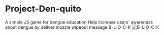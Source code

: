 # Project-Den-quito
A simple JS game for dengue education 
Help increase users' awareness about dengue by deliver mozzie wipeout message B-L-O-C-K
![B-L-O-C-K](https://static.mothership.sg/1/2021/06/dengue-block-stepsd6edd39e630e4281a5825509341b1590.jpg)
